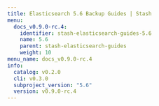 ```yaml
---
title: Elasticsearch 5.6 Backup Guides | Stash
menu:
  docs_v0.9.0-rc.4:
    identifier: stash-elasticsearch-guides-5.6
    name: 5.6
    parent: stash-elasticsearch-guides
    weight: 10
menu_name: docs_v0.9.0-rc.4
info:
  catalog: v0.2.0
  cli: v0.3.0
  subproject_version: "5.6"
  version: v0.9.0-rc.4
---
```


